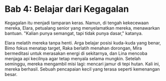 # Bab 4: Belajar dari Kegagalan

Kegagalan itu menjadi tamparan keras. Namun, di tengah kekecewaan mereka, Elara, petualang senior yang menyelamatkan mereka, menawarkan bantuan. "Kalian punya semangat, tapi tidak punya dasar," katanya.

Elara melatih mereka tanpa henti. Arga belajar posisi kuda-kuda yang benar, Bimo fokus menatap target, Raka berlatih menahan dorongan, Mira bermeditasi untuk merasakan energi di sekitarnya, dan Lina mencoba menjaga api kecilnya agar tetap menyala selama mungkin. Setelah seminggu, mereka mengambil misi lagi: mencari jamur di tepi hutan. Kali ini, mereka berhasil. Sebuah pencapaian kecil yang terasa seperti kemenangan besar.
